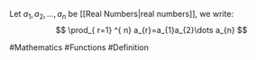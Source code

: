 Let $a_{1},a_{2},\dots,a_{n}$ be [[Real Numbers|real numbers]], we write:
$$
\prod_{ r=1} ^{ n}  a_{r}=a_{1}a_{2}\dots a_{n}
$$

#Mathematics #Functions #Definition 